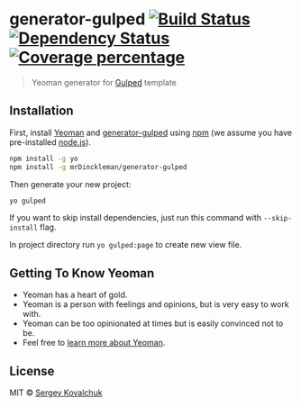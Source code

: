 # generator-gulped [![Build Status][travis-image]][travis-url] [![Dependency Status][daviddm-image]][daviddm-url] [![Coverage percentage][coveralls-image]][coveralls-url]
> Yeoman generator for [Gulped](https://github.com/mrDinckleman/gulped) template

## Installation

First, install [Yeoman](http://yeoman.io) and [generator-gulped](https://github.com/mrDinckleman/generator-gulped) using [npm](https://www.npmjs.com/) (we assume you have pre-installed [node.js](https://nodejs.org/)).

```bash
npm install -g yo
npm install -g mrDinckleman/generator-gulped
```

Then generate your new project:

```bash
yo gulped
```

If you want to skip install dependencies, just run this command with `--skip-install` flag.

In project directory run `yo gulped:page` to create new view file.

## Getting To Know Yeoman

 * Yeoman has a heart of gold.
 * Yeoman is a person with feelings and opinions, but is very easy to work with.
 * Yeoman can be too opinionated at times but is easily convinced not to be.
 * Feel free to [learn more about Yeoman](http://yeoman.io/).

## License

MIT © [Sergey Kovalchuk](https://github.com/mrDinckleman)


[travis-image]: https://travis-ci.org/mrDinckleman/generator-gulped.svg?branch=master
[travis-url]: https://travis-ci.org/mrDinckleman/generator-gulped
[daviddm-image]: https://david-dm.org/mrDinckleman/generator-gulped.svg?theme=shields.io
[daviddm-url]: https://david-dm.org/mrDinckleman/generator-gulped
[coveralls-image]: https://coveralls.io/repos/mrDinckleman/generator-gulped/badge.svg
[coveralls-url]: https://coveralls.io/r/mrDinckleman/generator-gulped
